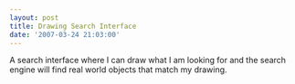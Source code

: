 ```yaml
---
layout: post
title: Drawing Search Interface
date: '2007-03-24 21:03:00'
---
```


A search interface where I can draw what I am looking for and the search engine will find real world objects that match my drawing.

